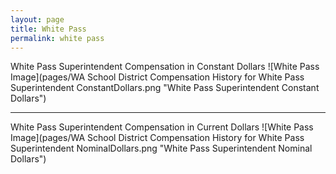 ```yaml
---
layout: page
title: White Pass
permalink: white pass
---
```



White Pass Superintendent Compensation in Constant Dollars
![White Pass Image](pages/WA School District Compensation History for White Pass Superintendent ConstantDollars.png "White Pass Superintendent Constant Dollars")
___

White Pass Superintendent Compensation in Current Dollars
![White Pass Image](pages/WA School District Compensation History for White Pass Superintendent NominalDollars.png "White Pass Superintendent Nominal Dollars")